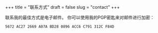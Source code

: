 +++
title = "联系方式"
draft = false
slug = "contact"
+++

联系我的最佳方式是电子邮件。
你可以使用我的PGP密匙来对邮件进行加密：

```nil
5672 AC27 2669 A07A BD28 0896 ACC6 C791 312C F84D
```
